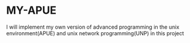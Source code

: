 # MY-APUE

I will implement my own version of advanced programming in the unix environment(APUE) and unix network programming(UNP) in this project
